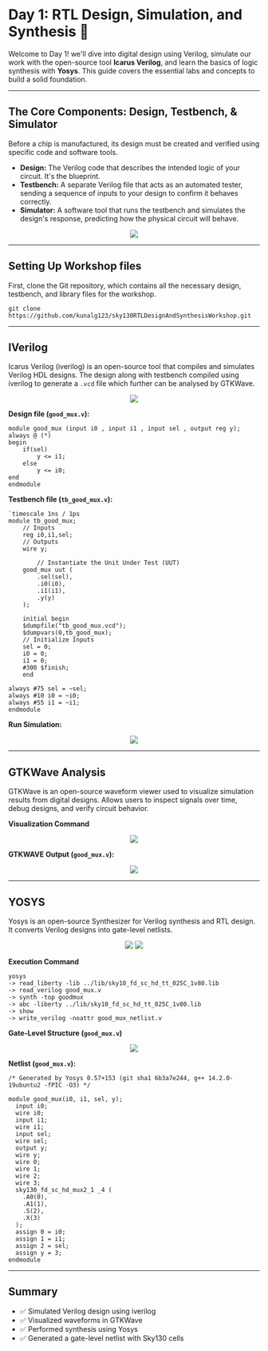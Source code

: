 # Day 1: RTL Design, Simulation, and Synthesis 🚀

Welcome to Day 1! we'll dive into digital design using Verilog, simulate our work with the open-source tool **Icarus Verilog**, and learn the basics of logic synthesis with **Yosys**. This guide covers the essential labs and concepts to build a solid foundation.

---

## The Core Components: Design, Testbench, & Simulator
Before a chip is manufactured, its design must be created and verified using specific code and software tools.

* **Design:** The Verilog code that describes the intended logic of your circuit. It's the blueprint.
* **Testbench:** A separate Verilog file that acts as an automated tester, sending a sequence of inputs to your design to confirm it behaves correctly.
* **Simulator:** A software tool that runs the testbench and simulates the design's response, predicting how the physical circuit will behave.

<div align="center">
  <img src="https://github.com/GOKUL-D-10/SoC_Tapeout_Week1/blob/main/Day%201/images/Simulator_Testbench.png">
</div>


 ---
 
## Setting Up Workshop files
First, clone the Git repository, which contains all the necessary design, testbench, and library files for the workshop.
```
git clone https://github.com/kunalg123/sky130RTLDesignAndSynthesisWorkshop.git
```

---

## IVerilog
Icarus Verilog (iverilog) is an open-source tool that compiles and simulates Verilog HDL designs.
The design along with testbench compiled using iverilog to generate a `.vcd` file which further can be analysed by GTKWave.

<div align="center">
  <img src="https://github.com/GOKUL-D-10/SoC_Tapeout_Week1/blob/main/Day%201/images/rtl%20flow.png">
</div>

**Design file (`good_mux.v`):**
```
module good_mux (input i0 , input i1 , input sel , output reg y);
always @ (*)
begin
	if(sel)
		y <= i1;
	else
		y <= i0;
end
endmodule
```

**Testbench file (`tb_good_mux.v`):**
```
`timescale 1ns / 1ps
module tb_good_mux;
	// Inputs
	reg i0,i1,sel;
	// Outputs
	wire y;

        // Instantiate the Unit Under Test (UUT)
	good_mux uut (
		.sel(sel),
		.i0(i0),
		.i1(i1),
		.y(y)
	);

	initial begin
	$dumpfile("tb_good_mux.vcd");
	$dumpvars(0,tb_good_mux);
	// Initialize Inputs
	sel = 0;
	i0 = 0;
	i1 = 0;
	#300 $finish;
	end

always #75 sel = ~sel;
always #10 i0 = ~i0;
always #55 i1 = ~i1;
endmodule
```

**Run Simulation:**
<div align="center">
  <img src="https://github.com/GOKUL-D-10/SoC_Tapeout_Week1/blob/main/Day%201/images/iverilog%20command.jpeg">
</div>

---

## GTKWave Analysis
GTKWave is an open-source waveform viewer used to visualize simulation results from digital designs.
Allows users to inspect signals over time, debug designs, and verify circuit behavior.

**Visualization Command**
<div align="center">
  <img src="https://github.com/GOKUL-D-10/SoC_Tapeout_Week1/blob/main/Day%201/images/gtkwave%20command.jpeg">
</div>

**GTKWAVE Output (`good_mux.v`):**
<div align="center">
	<img src="https://github.com/GOKUL-D-10/SoC_Tapeout_Week1/blob/main/Day%201/images/gtkwave%20output.jpeg">
</div>

---

## YOSYS
Yosys is an open-source Synthesizer for Verilog synthesis and RTL design.
It converts Verilog designs into gate-level netlists.

<div align="center">
	<img src="https://github.com/GOKUL-D-10/SoC_Tapeout_Week1/blob/main/Day%201/images/yosys_flow.png">
	<img src="https://github.com/GOKUL-D-10/SoC_Tapeout_Week1/blob/main/Day%201/images/netlist%20flow.png">
</div>

**Execution Command**
```
yosys
-> read_liberty -lib ../lib/sky10_fd_sc_hd_tt_025C_1v80.lib
-> read_verilog good_mux.v
-> synth -top goodmux
-> abc -liberty ../lib/sky10_fd_sc_hd_tt_025C_1v80.lib
-> show
-> write_verilog -noattr good_mux_netlist.v
```

**Gate-Level Structure (`good_mux.v`)**
<div align="center">
  <img src="https://github.com/GOKUL-D-10/SoC_Tapeout_Week1/blob/main/Day%201/images/netlist.jpeg">
</div>

**Netlist (`good_mux.v`):**
```
/* Generated by Yosys 0.57+153 (git sha1 6b3a7e244, g++ 14.2.0-19ubuntu2 -fPIC -O3) */

module good_mux(i0, i1, sel, y);
  input i0;
  wire i0;
  input i1;
  wire i1;
  input sel;
  wire sel;
  output y;
  wire y;
  wire 0;
  wire 1;
  wire 2;
  wire 3;
  sky130_fd_sc_hd_mux2_1 _4 (
    .A0(0),
    .A1(1),
    .S(2),
    .X(3)
  );
  assign 0 = i0;
  assign 1 = i1;
  assign 2 = sel;
  assign y = 3;
endmodule
```

---

## Summary
* ✅ Simulated Verilog design using iverilog
* ✅ Visualized waveforms in GTKWave
* ✅ Performed synthesis using Yosys
* ✅ Generated a gate-level netlist with Sky130 cells
